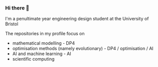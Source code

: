 ### Hi there 👋 

I'm a penultimate year engineering design student at the University of Bristol

The repositories in my profile focus on
 - mathematical modelling - DP4
 - optimisation methods (namely evolutionary) - DP4 / optimisation / AI
 - AI and machine learning - AI
 - scientific computing


<!--
**pilipb/pilipb** is a ✨ _special_ ✨ repository because its `README.md` (this file) appears on your GitHub profile.

Here are some ideas to get you started:

- 🔭 I’m currently working on ...
- 🌱 I’m currently learning ...
- 👯 I’m looking to collaborate on ...
- 🤔 I’m looking for help with ...
- 💬 Ask me about ...
- 📫 How to reach me: ...
- 😄 Pronouns: ...
- ⚡ Fun fact: ...
-->
